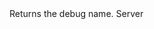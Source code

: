 <function name="GetDebugName" parent="bf_write" type="classfunc">
	<description>
		Returns the debug name.
	</description>
	<realm>Server</realm>
	<rets>
		<ret name="name" type="string"></ret>
	</rets>
</function>